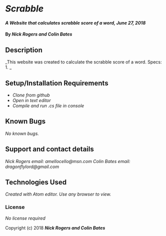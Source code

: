 # _Scrabble_

#### _A Website that calculates scrabble score of a word, June 27, 2018_

#### By _**Nick Rogers and Colin Bates**_

## Description

_This website was created to calculate the scrabble score of a word.
Specs:
1. 
_

## Setup/Installation Requirements

* _Clone from github_
* _Open in text editor_
* _Compile and run .cs file in console_

## Known Bugs

_No known bugs._

## Support and contact details

_Nick Rogers email: amellocello@msn.com_
_Colin Bates email: dragonflylord@gmail.com_

## Technologies Used

_Created with Atom editor.  Use any browser to view._

### License

*No license required*

Copyright (c) 2018 **_Nick Rogers and Colin Bates_**
